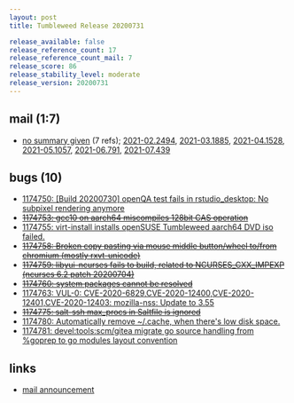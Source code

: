 ```yaml
---
layout: post
title: Tumbleweed Release 20200731

release_available: false
release_reference_count: 17
release_reference_count_mail: 7
release_score: 86
release_stability_level: moderate
release_version: 20200731
---
```


## mail (1:7)

- [no summary given](https://lists.opensuse.org/archives/list/factory@lists.opensuse.org/thread/NRX7FS6SFEQKHRKHFLLTCJWECEUXUPQ5) (7 refs); [2021-02.2494](https://lists.opensuse.org/archives/list/factory@lists.opensuse.org/thread/NRX7FS6SFEQKHRKHFLLTCJWECEUXUPQ5), [2021-03.1885](https://lists.opensuse.org/archives/list/factory@lists.opensuse.org/thread/NRX7FS6SFEQKHRKHFLLTCJWECEUXUPQ5), [2021-04.1528](https://lists.opensuse.org/archives/list/factory@lists.opensuse.org/thread/NRX7FS6SFEQKHRKHFLLTCJWECEUXUPQ5), [2021-05.1057](https://lists.opensuse.org/archives/list/factory@lists.opensuse.org/thread/NRX7FS6SFEQKHRKHFLLTCJWECEUXUPQ5), [2021-06.791](https://lists.opensuse.org/archives/list/factory@lists.opensuse.org/thread/NRX7FS6SFEQKHRKHFLLTCJWECEUXUPQ5), [2021-07.439](https://lists.opensuse.org/archives/list/factory@lists.opensuse.org/thread/NRX7FS6SFEQKHRKHFLLTCJWECEUXUPQ5)

## bugs (10)

<!--more-->

- [1174750: \[Build 20200730\] openQA test fails in rstudio_desktop: No subpixel rendering anymore](https://bugzilla.opensuse.org/show_bug.cgi?id=1174750)
- ~~[1174753: gcc10 on aarch64 miscompiles 128bit CAS operation](https://bugzilla.opensuse.org/show_bug.cgi?id=1174753)~~
- [1174755: virt-install installs openSUSE Tumbleweed aarch64 DVD iso failed.](https://bugzilla.opensuse.org/show_bug.cgi?id=1174755)
- ~~[1174758: Broken copy pasting via mouse middle button/wheel to/from chromium (mostly rxvt-unicode)](https://bugzilla.opensuse.org/show_bug.cgi?id=1174758)~~
- ~~[1174759: libyui-ncurses fails to build, related to NCURSES_CXX_IMPEXP (ncurses 6.2 patch 20200704)](https://bugzilla.opensuse.org/show_bug.cgi?id=1174759)~~
- ~~[1174760: system packages cannot be resolved](https://bugzilla.opensuse.org/show_bug.cgi?id=1174760)~~
- [1174763: VUL-0: CVE-2020-6829,CVE-2020-12400,CVE-2020-12401,CVE-2020-12403: mozilla-nss: Update to 3.55](https://bugzilla.opensuse.org/show_bug.cgi?id=1174763)
- ~~[1174775: salt-ssh max_procs in Saltfile is ignored](https://bugzilla.opensuse.org/show_bug.cgi?id=1174775)~~
- [1174780: Automatically remove ~/.cache, when there's low disk space.](https://bugzilla.opensuse.org/show_bug.cgi?id=1174780)
- [1174781: devel:tools:scm/gitea migrate go source handling from %goprep to go modules layout convention](https://bugzilla.opensuse.org/show_bug.cgi?id=1174781)



## links

- [mail announcement](https://lists.opensuse.org/archives/list/factory@lists.opensuse.org/thread/NRX7FS6SFEQKHRKHFLLTCJWECEUXUPQ5)
